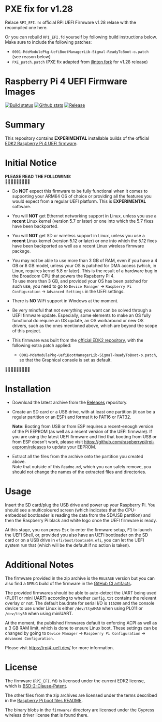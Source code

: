 # PXE fix for v1.28

Relace `RPI_EFI.fd` official RPi UEFI Firmware v1.28 relase with the recompiled one here.

Or you can rebuild `RPI_EFI.fd` yourself by following build instructions below. Make sure to include the following patches:
- `0001-MdeModulePkg-UefiBootManagerLib-Signal-ReadyToBoot-o.patch` (see reason below)
- `PXE_patch.patch` (PXE fix adapted from [jlinton fork](https://github.com/jlinton/edk2-platforms/commit/34cc9e2266dcf295ceffe6c82a6aae2a6febc57a) for v1.28 release)

Raspberry Pi 4 UEFI Firmware Images
===================================

[![Build status](https://img.shields.io/github/workflow/status/pftf/RPi4/UEFI%20firmware%20-%20EDK2%20build.svg?style=flat-square)](https://github.com/pftf/RPi4/actions)
[![Github stats](https://img.shields.io/github/downloads/pftf/RPi4/total.svg?style=flat-square)](https://github.com/pftf/RPi4/releases)
[![Release](https://img.shields.io/github/release-pre/pftf/RPi4?style=flat-square)](https://github.com/pftf/RPi4/releases)

# Summary

This repository contains __EXPERIMENTAL__ installable builds of the official
[EDK2 Raspberry Pi 4 UEFI firmware](https://github.com/tianocore/edk2-platforms/tree/master/Platform/RaspberryPi/RPi4).

# Initial Notice

__PLEASE READ THE FOLLOWING:__  
🔻🔻🔻🔻🔻🔻🔻🔻🔻

* Do __NOT__ expect this firmware to be fully functional when it comes to supporting
  your ARM64 OS of choice or providing all the features you would expect from a
  regular UEFI platform. This is __EXPERIMENTAL__ software.

* You will __NOT__ get Ethernet networking support in Linux, unless you use a __recent__
  Linux kernel (version 5.7 or later) or one into which the 5.7 fixes have been
  backported.

* You will __NOT__ get SD or wireless support in Linux, unless you use a __recent__
  Linux kernel (version 5.12 or later) or one into which the 5.12 fixes have been
  backported as well as a recent Linux wireless firmware package.

* You may not be able to use more than 3 GB of RAM, even if you have a 4 GB or 8 GB
  model, unless your OS is patched for DMA access (which, in Linux, requires kernel
  5.8 or later). This is the result of a hardware bug in the Broadcom CPU that powers
  the Rapsberry Pi 4.  
  To use more than 3 GB, and provided your OS has been patched for such use, you need
  to go to `Device Manager` → `Raspberry Pi Configuration` → `Advanced Settings` in
  the UEFI settings.

* There is __NO__ WiFi support in Windows at the moment.

* Be very mindful that not everything you want can be solved through a UEFI firmware
  update. Especially, some elements to make an OS fully functional do require an OS
  update, an OS workaround or new OS drivers, such as the ones mentioned above, which
  are beyond the scope of this project.

* This firmware was built from the
  [official EDK2 repository](https://github.com/tianocore/edk2-platforms/tree/master/Platform/RaspberryPi/RPi4),
  with the following extra patch applied:
  * `0001-MdeModulePkg-UefiBootManagerLib-Signal-ReadyToBoot-o.patch`, so that the
    Graphical console is set as default.

🔺🔺🔺🔺🔺🔺🔺🔺🔺

# Installation

* Download the latest archive from the [Releases](https://github.com/pftf/RPi4/releases)
  repository.

* Create an SD card or a USB drive, with at least one partition (it can be a regular
  partition or an [ESP](https://en.wikipedia.org/wiki/EFI_system_partition)) and format
  it to FAT16 or FAT32.

  __Note:__ Booting from USB or from ESP requires a recent-enough version of the Pi
  EEPROM (as well as a recent version of the UEFI firmware). If you are using the latest
  UEFI firmware and find that booting from USB or from ESP doesn't work, please visit
  https://github.com/raspberrypi/rpi-eeprom/releases to update your EEPROM.

* Extract all the files from the archive onto the partition you created above.  
  Note that outside of this `Readme.md`, which you can safely remove, you should not
  change the names of the extracted files and directories.

# Usage

Insert the SD card/plug the USB drive and power up your Raspberry Pi. You should see a
multicoloured screen (which indicates that the CPU-embedded bootloader is reading the
data from the SD/USB partition) and then the Raspberry Pi black and white logo once the
UEFI firmware is ready.

At this stage, you can press <kbd>Esc</kbd> to enter the firmware setup, <kbd>F1</kbd>
to launch the UEFI Shell, or, provided you also have an UEFI bootloader on the SD
card or on a USB drive in `efi/boot/bootaa64.efi`, you can let the UEFI system run that
(which will be the default if no action is taken).

# Additional Notes

The firmware provided in the zip archive is the `RELEASE` version but you can also find
a `DEBUG` build of the firmware in the
[GitHub CI artifacts](https://github.com/pftf/RPi4/actions).

The provided firmwares should be able to auto-detect the UART being used (PL011 or mini
UART) according to whether `config.txt` contains the relevant overlay or not. The default
baudrate for serial I/O is `115200` and the console device to use under Linux is either
`/dev/ttyAMA0` when using PL011 or `/dev/ttyS0` when using miniUART.

At the moment, the published firmwares default to enforcing ACPI as well as a 3 GB RAM
limit, which is done to ensure Linux boot. These settings can be changed by going to
`Device Manager` &rarr; `Raspberry Pi Configuration` &rarr; `Advanced Configuration`.

Please visit https://rpi4-uefi.dev/ for more information.

# License

The firmware (`RPI_EFI.fd`) is licensed under the current EDK2 license, which is
[BSD-2-Clause-Patent](https://github.com/tianocore/edk2/blob/master/License.txt).

The other files from the zip archives are licensed under the terms described in the
[Raspberry Pi boot files README](https://github.com/raspberrypi/firmware/blob/master/README.md).

The binary blobs in the `firmware/` directory are licensed under the Cypress wireless driver
license that is found there.

